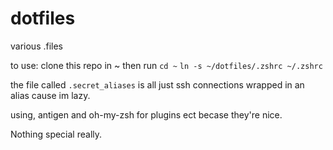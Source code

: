 # dotfiles
various .files

to use:
clone this repo in ~ then run
` cd ~ `
`ln -s ~/dotfiles/.zshrc ~/.zshrc`

the file called `.secret_aliases` is all just ssh connections wrapped in an alias cause im lazy. 

using, antigen and oh-my-zsh for plugins ect becase they're nice. 
 
Nothing special really. 
